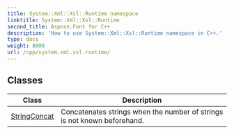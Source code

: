 ```yaml
---
title: System::Xml::Xsl::Runtime namespace
linktitle: System::Xml::Xsl::Runtime
second_title: Aspose.Font for C++
description: 'How to use System::Xml::Xsl::Runtime namespace in C++.'
type: docs
weight: 8000
url: /cpp/system.xml.xsl.runtime/
---
```




## Classes

| Class | Description |
| --- | --- |
| [StringConcat](./stringconcat/) | Concatenates strings when the number of strings is not known beforehand. |
